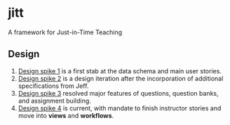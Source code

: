 # jitt
A framework for Just-in-Time Teaching

## Design

1. [Design spike 1](design-spike-1.md) is a first stab at the data schema and main user stories.  
2. [Design spike 2](design-spike-2.md) is a design iteration after the incorporation of additional specifications from Jeff.  
3. [Design spike 3](design-spike-3.md) resolved major features of questions, question banks, and assignment building.  
4. [Design spike 4](design-spike-4.md) is current, with mandate to finish instructor stories and move into **views** and **workflows**.    

